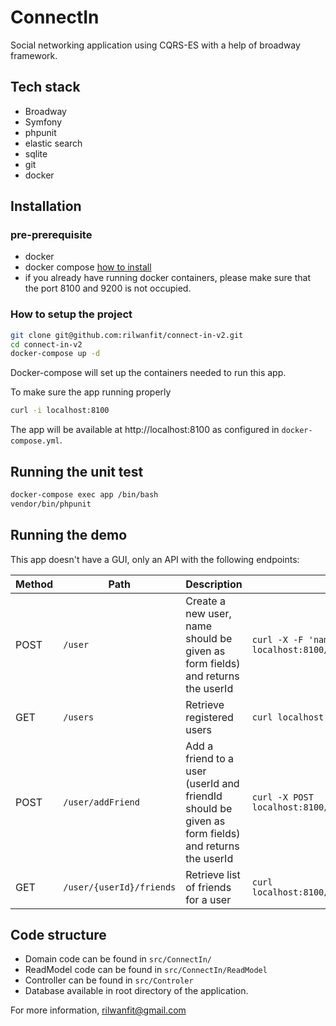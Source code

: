 # ConnectIn
Social networking application using CQRS-ES with a help of broadway framework.

## Tech stack
- Broadway
- Symfony
- phpunit
- elastic search
- sqlite
- git
- docker

## Installation

### pre-prerequisite
- docker
- docker compose [how to install](https://docs.docker.com/compose/install/#install-compose)
- if you already have running docker containers, please make sure that the port 8100 and 9200 is not occupied. 

### How to setup the project
```sh
git clone git@github.com:rilwanfit/connect-in-v2.git
cd connect-in-v2 
docker-compose up -d

```
Docker-compose will set up the containers needed to run this app.

To make sure the app running properly
```sh
curl -i localhost:8100
```

The app will be available at http://localhost:8100 as configured in `docker-compose.yml`.

## Running the unit test
```sh
docker-compose exec app /bin/bash
vendor/bin/phpunit
```

## Running the demo

This app doesn't have a GUI, only an API with the following endpoints:

| Method | Path | Description | Action |
|--------|------|-------------| ------- |
| POST | `/user` | Create a new user, name should be given as form fields) and returns the userId | ```curl -X -F 'name=$name' POST localhost:8100/user ``` |
| GET | `/users` | Retrieve registered users  | ``` curl localhost:8100/users ```
| POST | `/user/addFriend` | Add a friend to a user (userId and friendId should be given as form fields) and returns the userId| ``` curl -X POST localhost:8100/user/addFriend ``` |
| GET | `/user/{userId}/friends` | Retrieve list of friends for a user  | ``` curl localhost:8100/user/$userId/friends ```


## Code structure

- Domain code can be found in `src/ConnectIn/`
- ReadModel code can be found in `src/ConnectIn/ReadModel`
- Controller can be found in `src/Controler`
- Database available in  root directory of the application.

For more information, rilwanfit@gmail.com